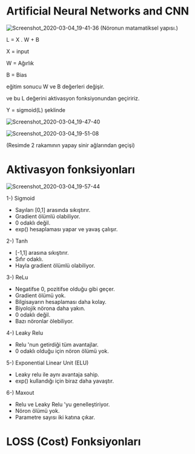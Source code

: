 # Artificial Neural Networks and CNN

![Screenshot_2020-03-04_19-41-36](https://user-images.githubusercontent.com/54184905/76018028-a9334580-5f30-11ea-8364-350535da0b5d.png)
(Nöronun matamatiksel yapısı.)

L = X . W + B

X = input

W = Ağırlık

B = Bias

eğitim sonucu W ve B değerleri değişir.

ve bu L değerini aktivasyon fonksiyonundan geçiririz.

Y = sigmoid(L) şeklinde

![Screenshot_2020-03-04_19-47-40](https://user-images.githubusercontent.com/54184905/76018509-35de0380-5f31-11ea-8312-86354152398c.png)

![Screenshot_2020-03-04_19-51-08](https://user-images.githubusercontent.com/54184905/76018680-881f2480-5f31-11ea-946e-43716580461c.png)

(Resimde 2 rakamının yapay sinir ağlarından geçişi)

# Aktivasyon fonksiyonları

![Screenshot_2020-03-04_19-57-44](https://user-images.githubusercontent.com/54184905/76018888-e6e49e00-5f31-11ea-93d2-a1940b46e129.png)


1-) Sigmoid

* Sayıları [0,1] arasında sıkıştırır.
* Gradient ölümlü olabiliyor.
* 0 odaklı değil.
* exp() hesaplaması yapar ve yavaş çalışır.


2-) Tanh

* [-1,1] arasına sıkıştırır.
* Sıfır odaklı.
* Hayla gradient ölümlü olabiliyor.


3-) ReLu

* Negatifse 0, pozitifse olduğu gibi geçer.
* Gradient ölümü yok.
* Bilgisayarın hesaplaması daha kolay.
* Biyolojik nörona daha yakın.
* 0 odaklı değil.
* Bazı nöronlar ölebiliyor.


4-) Leaky Relu

* Relu 'nun getirdiği tüm avantajlar.
* 0 odaklı olduğu için nöron ölümü yok.


5-) Exponential Linear Unit (ELU)

* Leaky relu ile aynı avantaja sahip.
* exp() kullandığı için biraz daha yavaştır.


6-) Maxout

* Relu ve Leaky Relu 'yu genelleştiriyor.
* Nöron ölümü yok.
* Parametre sayısı iki katına çıkar.

# LOSS (Cost) Fonksiyonları

